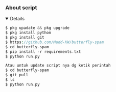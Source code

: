 ### About script

<details open>

```php
$ pkg upadate && pkg upgrade
$ pkg install python
$ pkg install git
$ https://github.com/Madd-KW/butterfly-spam
$ cd butterfly-spam
$ pip install -r requirements.txt
$ python run.py

Atau untuk update script nya dg ketik perintah
$ cd butterfly-spam
$ git pull
$ ls
$ python run.py
```
</details>
